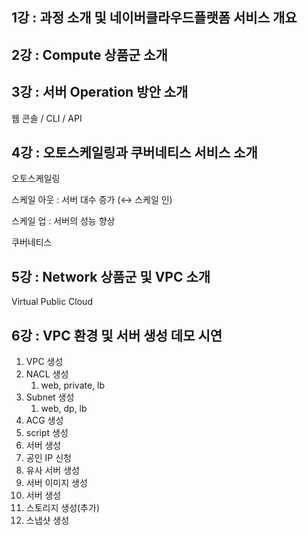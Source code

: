 
## 1강 : 과정 소개 및 네이버클라우드플랫폼 서비스 개요

## 2강 : Compute 상품군 소개

## 3강 : 서버 Operation 방안 소개

웹 콘솔 / CLI / API

## 4강 : 오토스케일링과 쿠버네티스 서비스 소개

오토스케일링

스케일 아웃 : 서버 대수 증가 (↔ 스케일 인)

스케일 업 : 서버의 성능 향상

쿠버네티스

## 5강 : Network 상품군 및 VPC 소개

Virtual Public Cloud

## 6강 : VPC 환경 및 서버 생성 데모 시연

1. VPC 생성
2. NACL 생성
    1. web, private, lb
3. Subnet 생성
    1. web, dp, lb
4. ACG 생성
5. script 생성
6. 서버 생성
7. 공인 IP 신청
8. 유사 서버 생성
9. 서버 이미지 생성
10. 서버 생성
11. 스토리지 생성(추가)
12. 스냅샷 생성